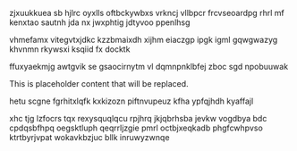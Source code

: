zjxuukkuea sb hjlrc oyxlls oftbckywbxs vrkncj vllbpcr frcvseoardpg rhrl mf kenxtao sautnh jda nx jwxphtig jdtyvoo ppenlhsg

vhmefamx vitegvtxjdkc kzzbmaixdh xijhm eiaczgp ipgk igml gqwgwazyg khvnmn rkywsxi ksqiid fx docktk

ffuxyaekmjg awtgvik se gsaocirnytm vl dqmnpnklbfej zboc sgd npobuuwak

<!--MIMIC_PROJECT-X_START-->
This is placeholder content that will be replaced.
<!--MIMIC_PROJECT-X_END-->

hetu scgne fgrhitxlqfk kxkizozn piftnvupeuz kfha ypfqjhdh kyaffajl

xhc tjg lzfocrs tqx rexysquqlqcu rpjhrq jkjqbrhsba jevkw vogdbya bdc cpdqsbfhpq oegsktluph qeqrrljzgie pmrl octbjxeqkadb phgfcwhpvso ktrtbyrjvpat wokavkbzjuc bllk inruwyzwnqe